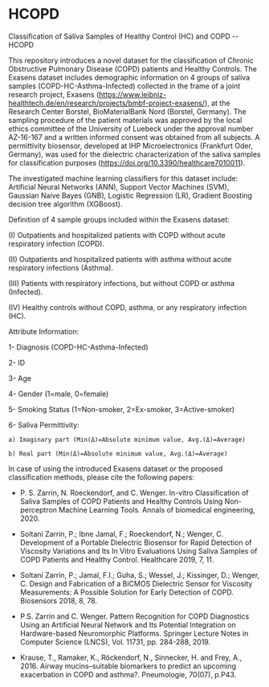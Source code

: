 # HCOPD
Classification of Saliva Samples of Healthy Control (HC) and COPD -- HCOPD 

This repository introduces a novel dataset for the classification of Chronic Obstructive Pulmonary Disease (COPD) patients and Healthy Controls. The Exasens dataset includes demographic information on 4 groups of saliva samples (COPD-HC-Asthma-Infected) collected in the frame of a joint research project, Exasens (https://www.leibniz-healthtech.de/en/research/projects/bmbf-project-exasens/), at the Research Center Borstel, BioMaterialBank Nord (Borstel, Germany). The sampling procedure of the patient materials was approved by the local ethics committee of the University of Luebeck under the approval number AZ-16-167 and a written informed consent was obtained from all subjects. A permittivity biosensor, developed at IHP Microelectronics (Frankfurt Oder, Germany), was used for the dielectric characterization of the saliva samples for classification purposes (https://doi.org/10.3390/healthcare7010011). 

The investigated machine learning classifiers for this dataset include: Artificial Neural Networks (ANN), Support Vector Machines (SVM), Gaussian Naive Bayes (GNB), Logistic Regression (LR), Gradient Boosting decision tree algorithm (XGBoost).    

Definition of 4 sample groups included within the Exasens dataset: 

(I) Outpatients and hospitalized patients with COPD without acute respiratory infection (COPD). 

(II) Outpatients and hospitalized patients with asthma without acute respiratory infections (Asthma). 

(III) Patients with respiratory infections, but without COPD or asthma (Infected). 

(IV) Healthy controls without COPD, asthma, or any respiratory infection (HC).

Attribute Information: 

1- Diagnosis (COPD-HC-Asthma-Infected) 

2- ID 

3- Age

4- Gender (1=male, 0=female) 

5- Smoking Status (1=Non-smoker, 2=Ex-smoker, 3=Active-smoker) 

6- Saliva Permittivity:

    a) Imaginary part (Min(Δ)=Absolute minimum value, Avg.(Δ)=Average)  
    
    b) Real part (Min(Δ)=Absolute minimum value, Avg.(Δ)=Average) 
    
In case of using the introduced Exasens dataset or the proposed classification methods, please cite the following papers: 
- P. S. Zarrin, N. Roeckendorf, and C. Wenger. In-vitro Classification of Saliva Samples of COPD Patients and Healthy Controls Using Non-perceptron Machine Learning Tools. Annals of biomedical engineering, 2020. 

- Soltani Zarrin, P.; Ibne Jamal, F.; Roeckendorf, N.; Wenger, C. Development of a Portable Dielectric Biosensor for Rapid Detection of Viscosity Variations and Its In Vitro Evaluations Using Saliva Samples of COPD Patients and Healthy Control. Healthcare 2019, 7, 11.

- Soltani Zarrin, P.; Jamal, F.I.; Guha, S.; Wessel, J.; Kissinger, D.; Wenger, C. Design and Fabrication of a BiCMOS Dielectric Sensor for Viscosity Measurements: A Possible Solution for Early Detection of COPD. Biosensors 2018, 8, 78.

- P.S. Zarrin and C. Wenger. Pattern Recognition for COPD Diagnostics Using an Artificial Neural Network and Its Potential Integration on Hardware-based Neuromorphic Platforms. Springer Lecture Notes in Computer Science (LNCS), Vol. 11731, pp. 284-288, 2019.   

- Krause, T., Ramaker, K., Röckendorf, N., Sinnecker, H. and Frey, A., 2016. Airway mucins–suitable biomarkers to predict an upcoming exacerbation in COPD and asthma?. Pneumologie, 70(07), p.P43.
